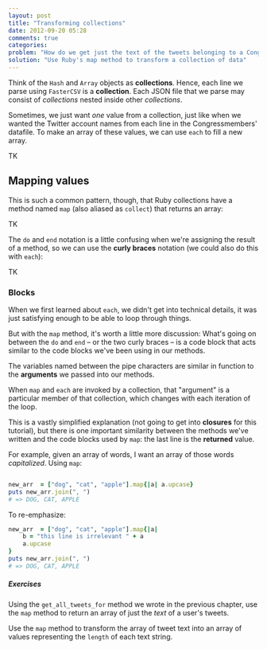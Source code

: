 ```yaml
---
layout: post
title: "Transforming collections"
date: 2012-09-20 05:28
comments: true
categories: 
problem: "How do we get just the text of the tweets belonging to a Congressmember? Or an array of the length of tweets?"
solution: "Use Ruby's map method to transform a collection of data"
---
```


Think of the `Hash` and `Array` objects as **collections**. Hence, each line we parse using `FasterCSV` is a **collection**. Each JSON file that we parse may consist of *collections* nested inside other *collections*.

Sometimes, we just want *one* value from a collection, just like when we wanted the Twitter account names from each line in the Congressmembers' datafile. To make an array of these values, we can use `each` to fill a new array.

TK

## Mapping values

This is such a common pattern, though, that Ruby collections have a method named `map` (also aliased as `collect`) that returns an array:

TK




The `do` and `end` notation is a little confusing when we're assigning the result of a method, so we can use the **curly braces** notation (we could also do this with `each`):

TK


### Blocks

When we first learned about `each`, we didn't get into technical details, it was just satisfying enough to be able to loop through things.

But with the `map` method, it's worth a little more discussion: What's going on between the `do` and `end` &ndash; or the two curly braces &ndash; is a code block that acts similar to the code blocks we've been using in our methods.

The variables named between the pipe characters are similar in function to the **arguments** we passed into our methods.

When `map` and `each` are invoked by a collection, that "argument" is a particular member of that collection, which changes with each iteration of the loop.

This is a vastly simplified explanation (not going to get into **closures** for this tutorial), but there is one important similarity between the methods we've written and the code blocks used by `map`: the last line is the **returned** value.

For example, given an array of words, I want an array of those words *capitalized*. Using `map`:

``` ruby

new_arr  = ["dog", "cat", "apple"].map{|a| a.upcase}
puts new_arr.join(", ")
# => DOG, CAT, APPLE

```

To re-emphasize:

``` ruby
new_arr  = ["dog", "cat", "apple"].map{|a| 
	b = "this line is irrelevant " + a
	a.upcase
}
puts new_arr.join(", ")
# => DOG, CAT, APPLE
```


##### Exercises


Using the `get_all_tweets_for` method we wrote in the previous chapter, use the `map` method to return an array of just the *text* of a user's tweets.

Use the `map` method to transform the array of tweet text into an array of values representing the `length` of each text string.









